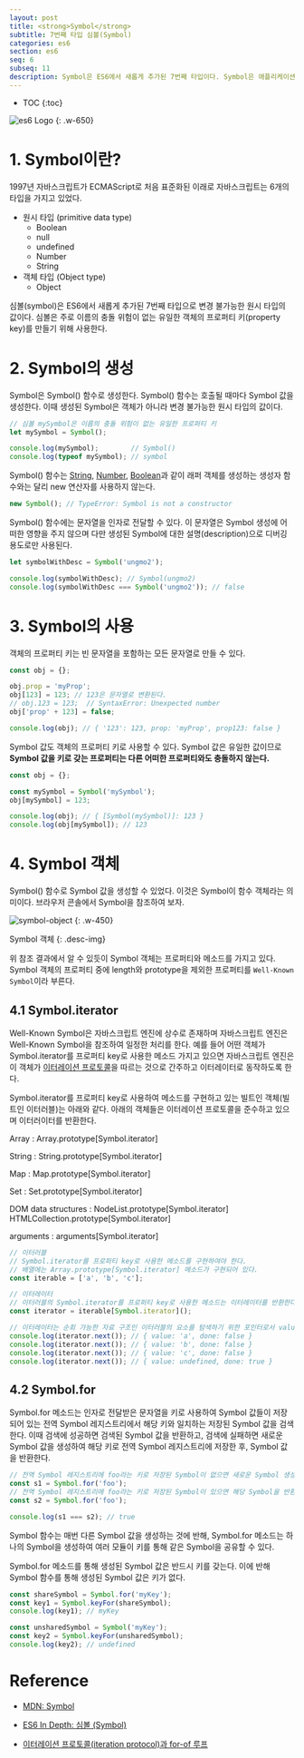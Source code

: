 ```yaml
---
layout: post
title: <strong>Symbol</strong>
subtitle: 7번째 타입 심볼(Symbol)
categories: es6
section: es6
seq: 6
subseq: 11
description: Symbol은 ES6에서 새롭게 추가된 7번째 타입이다. Symbol은 애플리케이션 전체에서 유일하며 변경 불가능한(immutable) 원시 타입의 값이다. 주로 객체의 프로퍼티 키(property key)로 사용한다.
---
```


* TOC
{:toc}

![es6 Logo](./img/es6.png)
{: .w-650}

# 1. Symbol이란?

1997년 자바스크립트가 ECMAScript로 처음 표준화된 이래로 자바스크립트는 6개의 타입을 가지고 있었다.

* 원시 타입 (primitive data type)
  * Boolean
  * null
  * undefined
  * Number
  * String
* 객체 타입 (Object type)
  * Object

심볼(symbol)은 ES6에서 새롭게 추가된 7번째 타입으로 변경 불가능한 원시 타입의 값이다. 심볼은 주로 이름의 충돌 위험이 없는 유일한 객체의 프로퍼티 키(property key)를 만들기 위해 사용한다.

# 2. Symbol의 생성

Symbol은 Symbol() 함수로 생성한다. Symbol() 함수는 호출될 때마다 Symbol 값을 생성한다. 이때 생성된 Symbol은 객체가 아니라 변경 불가능한 원시 타입의 값이다.

```javascript
// 심볼 mySymbol은 이름의 충돌 위험이 없는 유일한 프로퍼티 키
let mySymbol = Symbol();

console.log(mySymbol);        // Symbol()
console.log(typeof mySymbol); // symbol
```

Symbol() 함수는 [String](./js-string#1-string-constructor), [Number](./js-number#1-number-constructor), [Boolean](./js-standard-built-in-objects#23-boolean)과 같이 래퍼 객체를 생성하는 생성자 함수와는 달리 new 연산자를 사용하지 않는다.

```javascript
new Symbol(); // TypeError: Symbol is not a constructor
```

Symbol() 함수에는 문자열을 인자로 전달할 수 있다. 이 문자열은 Symbol 생성에 어떠한 영향을 주지 않으며 다만 생성된 Symbol에 대한 설명(description)으로 디버깅 용도로만 사용된다.

```javascript
let symbolWithDesc = Symbol('ungmo2');

console.log(symbolWithDesc); // Symbol(ungmo2)
console.log(symbolWithDesc === Symbol('ungmo2')); // false
```

# 3. Symbol의 사용

객체의 프로퍼티 키는 빈 문자열을 포함하는 모든 문자열로 만들 수 있다.

```javascript
const obj = {};

obj.prop = 'myProp';
obj[123] = 123; // 123은 문자열로 변환된다.
// obj.123 = 123;  // SyntaxError: Unexpected number
obj['prop' + 123] = false;

console.log(obj); // { '123': 123, prop: 'myProp', prop123: false }
```

Symbol 값도 객체의 프로퍼티 키로 사용할 수 있다. Symbol 값은 유일한 값이므로 <strong>Symbol 값을 키로 갖는 프로퍼티는 다른 어떠한 프로퍼티와도 충돌하지 않는다.</strong>

```javascript
const obj = {};

const mySymbol = Symbol('mySymbol');
obj[mySymbol] = 123;

console.log(obj); // { [Symbol(mySymbol)]: 123 }
console.log(obj[mySymbol]); // 123
```

# 4. Symbol 객체

Symbol() 함수로 Symbol 값을 생성할 수 있었다. 이것은 Symbol이 함수 객체라는 의미이다. 브라우저 콘솔에서 Symbol을 참조하여 보자.

![symbol-object](./img/symbol-object.png)
{: .w-450}

Symbol 객체
{: .desc-img}

위 참조 결과에서 알 수 있듯이 Symbol 객체는 프로퍼티와 메소드를 가지고 있다. Symbol 객체의 프로퍼티 중에 length와 prototype을 제외한 프로퍼티를 `Well-Known Symbol`이라 부른다.

## 4.1 Symbol.iterator

Well-Known Symbol은 자바스크립트 엔진에 상수로 존재하며 자바스크립트 엔진은 Well-Known Symbol을 참조하여 일정한 처리를 한다. 예를 들어 어떤 객체가 Symbol.iterator를 프로퍼티 key로 사용한 메소드 가지고 있으면 자바스크립트 엔진은 이 객체가 [이터레이션 프로토콜](./es6-iteration-for-of)을 따르는 것으로 간주하고 이터레이터로 동작하도록 한다.

Symbol.iterator를 프로퍼티 key로 사용하여 메소드를 구현하고 있는 빌트인 객체(빌트인 이터러블)는 아래와 같다. 아래의 객체들은 이터레이션 프로토콜을 준수하고 있으며 이터러이터를 반환한다.

Array
: Array.prototype[Symbol.iterator]

String
: String.prototype[Symbol.iterator]

Map
: Map.prototype[Symbol.iterator]

Set
: Set.prototype[Symbol.iterator]

DOM data structures
: NodeList.prototype[Symbol.iterator]
HTMLCollection.prototype[Symbol.iterator]

arguments
: arguments[Symbol.iterator]

```javascript
// 이터러블
// Symbol.iterator를 프로퍼티 key로 사용한 메소드를 구현하여야 한다.
// 배열에는 Array.prototype[Symbol.iterator] 메소드가 구현되어 있다.
const iterable = ['a', 'b', 'c'];

// 이터레이터
// 이터러블의 Symbol.iterator를 프로퍼티 key로 사용한 메소드는 이터레이터를 반환한다.
const iterator = iterable[Symbol.iterator]();

// 이터레이터는 순회 가능한 자료 구조인 이터러블의 요소를 탐색하기 위한 포인터로서 value, done 프로퍼티를 갖는 객체를 반환하는 next() 함수를 메소드로 갖는 객체이다. 이터레이터의 next() 메소드를 통해 이터러블 객체를 순회할 수 있다.
console.log(iterator.next()); // { value: 'a', done: false }
console.log(iterator.next()); // { value: 'b', done: false }
console.log(iterator.next()); // { value: 'c', done: false }
console.log(iterator.next()); // { value: undefined, done: true }
```

## 4.2 Symbol.for

Symbol.for 메소드는 인자로 전달받은 문자열을 키로 사용하여 Symbol 값들이 저장되어 있는 전역 Symbol 레지스트리에서 해당 키와 일치하는 저장된 Symbol 값을 검색한다. 이때 검색에 성공하면 검색된 Symbol 값을 반환하고, 검색에 실패하면 새로운 Symbol 값을 생성하여 해당 키로 전역 Symbol 레지스트리에 저장한 후, Symbol 값을 반환한다.

```javascript
// 전역 Symbol 레지스트리에 foo라는 키로 저장된 Symbol이 없으면 새로운 Symbol 생성
const s1 = Symbol.for('foo');
// 전역 Symbol 레지스트리에 foo라는 키로 저장된 Symbol이 있으면 해당 Symbol을 반환
const s2 = Symbol.for('foo');

console.log(s1 === s2); // true
```

Symbol 함수는 매번 다른 Symbol 값을 생성하는 것에 반해, Symbol.for 메소드는 하나의 Symbol을 생성하여 여러 모듈이 키를 통해 같은 Symbol을 공유할 수 있다.

Symbol.for 메소드를 통해 생성된 Symbol 값은 반드시 키를 갖는다. 이에 반해 Symbol 함수를 통해 생성된 Symbol 값은 키가 없다.

```javascript
const shareSymbol = Symbol.for('myKey');
const key1 = Symbol.keyFor(shareSymbol);
console.log(key1); // myKey

const unsharedSymbol = Symbol('myKey');
const key2 = Symbol.keyFor(unsharedSymbol);
console.log(key2); // undefined
```

# Reference

* [MDN: Symbol](https://developer.mozilla.org/ko/docs/Web/JavaScript/Reference/Global_Objects/Symbol)

* [ES6 In Depth: 심볼 (Symbol)](http://hacks.mozilla.or.kr/2015/09/es6-in-depth-symbols/)

* [이터레이션 프로토콜(iteration protocol)과 for-of 루프](./es6-iteration-for-of)
